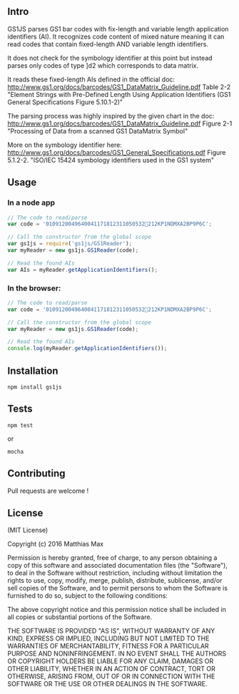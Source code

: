 ## Intro

GS1JS parses GS1 bar codes with fix-length and variable length application identifiers (AI). It recognizes code content of mixed nature meaning it can read codes that contain fixed-length AND variable length identifiers.

It does not check for the symbology identifier at this point but instead parses only codes of type ]d2 which corresponds to data matrix.

It reads these fixed-length AIs defined in the official doc:
http://www.gs1.org/docs/barcodes/GS1_DataMatrix_Guideline.pdf
Table 2-2 "Element Strings with Pre-Defined Length Using Application Identifiers (GS1 General Specifications
Figure 5.10.1-2)"

The parsing process was highly inspired by the given chart in the doc:
http://www.gs1.org/docs/barcodes/GS1_DataMatrix_Guideline.pdf
Figure 2-1 "Processing of Data from a scanned GS1 DataMatrix Symbol"

More on the symbology identifier here:
http://www.gs1.org/docs/barcodes/GS1_General_Specifications.pdf
Figure 5.1.2-2. "ISO/IEC 15424 symbology identifiers used in the GS1 system"

## Usage

### In a node app

```javascript
// The code to read/parse
var code = '0109120049640041171812311050532212KP1NDMXA2BP9P6C';

// Call the constructor from the global scope
var gs1js = require('gs1js/GS1Reader');
var myReader = new gs1js.GS1Reader(code);

// Read the found AIs
var AIs = myReader.getApplicationIdentifiers();
```

### In the browser:

```javascript
// The code to read/parse
var code = '0109120049640041171812311050532212KP1NDMXA2BP9P6C';

// Call the constructor from the global scope
var myReader = new gs1js.GS1Reader(code);

// Read the found AIs
console.log(myReader.getApplicationIdentifiers());
```

## Installation

```
npm install gs1js
```

## Tests

```
npm test
```

or

```
mocha
```

## Contributing

Pull requests are welcome !

## License

(MIT License)

Copyright (c) 2016 Matthias Max

Permission is hereby granted, free of charge, to any person obtaining a copy of this software and associated documentation files (the "Software"), to deal in the Software without restriction, including without limitation the rights to use, copy, modify, merge, publish, distribute, sublicense, and/or sell copies of the Software, and to permit persons to whom the Software is furnished to do so, subject to the following conditions:

The above copyright notice and this permission notice shall be included in all copies or substantial portions of the Software.

THE SOFTWARE IS PROVIDED "AS IS", WITHOUT WARRANTY OF ANY KIND, EXPRESS OR IMPLIED, INCLUDING BUT NOT LIMITED TO THE WARRANTIES OF MERCHANTABILITY, FITNESS FOR A PARTICULAR PURPOSE AND NONINFRINGEMENT. IN NO EVENT SHALL THE AUTHORS OR COPYRIGHT HOLDERS BE LIABLE FOR ANY CLAIM, DAMAGES OR OTHER LIABILITY, WHETHER IN AN ACTION OF CONTRACT, TORT OR OTHERWISE, ARISING FROM, OUT OF OR IN CONNECTION WITH THE SOFTWARE OR THE USE OR OTHER DEALINGS IN THE SOFTWARE.